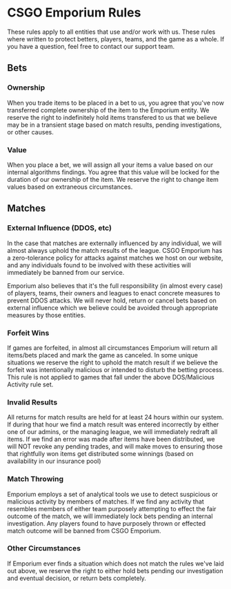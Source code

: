 # CSGO Emporium Rules
These rules apply to all entities that use and/or work with us. These rules where written to protect betters, players, teams, and the game as a whole. If you have a question, feel free to contact our support team.

## Bets

### Ownership
When you trade items to be placed in a bet to us, you agree that you've now transferred complete ownership of the item to the Emporium entity. We reserve the right to indefinitely hold items transfered to us that we believe may be in a transient stage based on match results, pending investigations, or other causes.

### Value
When you place a bet, we will assign all your items a value based on our internal algorithms findings. You agree that this value will be locked for the duration of our ownership of the item. We reserve the right to change item values based on extraneous circumstances.

## Matches

### External Influence (DDOS, etc)
In the case that matches are externally influenced by any individual, we will almost always uphold the match results of the league. CSGO Emporium has a zero-tolerance policy for attacks against matches we host on our website, and any individuals found to be involved with these activities will immediately be banned from our service.

Emporium also believes that it's the full responsibility (in almost every case) of players, teams, their owners and leagues to enact concrete measures to prevent DDOS attacks. We will never hold, return or cancel bets based on external influence which we believe could be avoided through appropriate measures by those entities.

### Forfeit Wins
If games are forfeited, in almost all circumstances Emporium will return all items/bets placed and mark the game as canceled. In some unique situations we reserve the right to uphold the match result if we believe the forfeit was intentionally malicious or intended to disturb the betting process. This rule is not applied to games that fall under the above DOS/Malicious Activity rule set.

### Invalid Results
All returns for match results are held for at least 24 hours within our system. If during that hour we find a match result was entered incorrectly by either one of our admins, or the managing league, we will immediately redraft all items. If we find an error was made after items have been distributed, we will NOT revoke any pending trades, and will make moves to ensuring those that rightfully won items get distributed some winnings (based on availability in our insurance pool)

### Match Throwing
Emporium employs a set of analytical tools we use to detect suspicious or malicious activity by members of matches. If we find any activity that resembles members of either team purposely attempting to effect the fair outcome of the match, we will immediately lock bets pending an internal investigation. Any players found to have purposely thrown or effected match outcome will be banned from CSGO Emporium.

### Other Circumstances
If Emporium ever finds a situation which does not match the rules we've laid out above, we reserve the right to either hold bets pending our investigation and eventual decision, or return bets completely.
